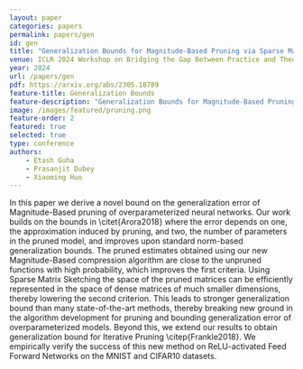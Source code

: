 ```yaml
---
layout: paper
categories: papers
permalink: papers/gen
id: gen
title: "Generalization Bounds for Magnitude-Based Pruning via Sparse Matrix Sketching"
venue: ICLR 2024 Workshop on Bridging the Gap Between Practice and Theory in Deep Learning
year: 2024
url: /papers/gen
pdf: https://arxiv.org/abs/2305.18789
feature-title: Generalization Bounds
feature-description: "Generalization Bounds for Magnitude-Based Pruning via Sparse Matrix Sketching"
image: /images/featured/pruning.png
feature-order: 2
featured: true
selected: true
type: conference
authors:
    - Etash Guha
    - Prasanjit Dubey
    - Xiaoming Huo
---
```

In this paper we derive a novel bound on the generalization error of Magnitude-Based pruning of overparameterized neural networks. Our work builds on the bounds in \citet{Arora2018} where the error depends on one, the approximation induced by pruning, and two, the number of parameters in the pruned model, and improves upon standard norm-based generalization bounds. The pruned estimates obtained using our new Magnitude-Based compression algorithm are close to the unpruned functions with high probability, which improves the first criteria. Using Sparse Matrix Sketching the space of the pruned matrices can be efficiently represented in the space of dense matrices of much smaller dimensions, thereby lowering the second criterion. This leads to stronger generalization bound than many state-of-the-art methods, thereby breaking new ground in the algorithm development for pruning and bounding generalization error of overparameterized models. Beyond this, we extend our results to obtain generalization bound for Iterative Pruning \citep{Frankle2018}. We empirically verify the success of this new method on ReLU-activated Feed Forward Networks on the MNIST and CIFAR10 datasets.
